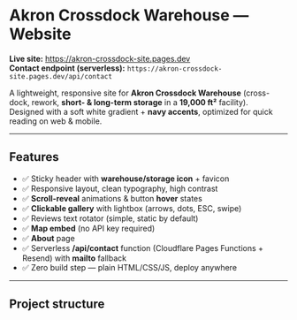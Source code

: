 # Akron Crossdock Warehouse — Website

**Live site:** https://akron-crossdock-site.pages.dev  
**Contact endpoint (serverless):** `https://akron-crossdock-site.pages.dev/api/contact`

A lightweight, responsive site for **Akron Crossdock Warehouse** (cross-dock, rework, **short- & long-term storage** in a **19,000 ft²** facility).  
Designed with a soft white gradient + **navy accents**, optimized for quick reading on web & mobile.

---

## Features

- ✅ Sticky header with **warehouse/storage icon** + favicon  
- ✅ Responsive layout, clean typography, high contrast  
- ✅ **Scroll-reveal** animations & button **hover** states  
- ✅ **Clickable gallery** with lightbox (arrows, dots, ESC, swipe)  
- ✅ Reviews text rotator (simple, static by default)  
- ✅ **Map embed** (no API key required)  
- ✅ **About** page  
- ✅ Serverless **/api/contact** function (Cloudflare Pages Functions + Resend) with **mailto** fallback  
- ✅ Zero build step — plain HTML/CSS/JS, deploy anywhere

---

## Project structure

